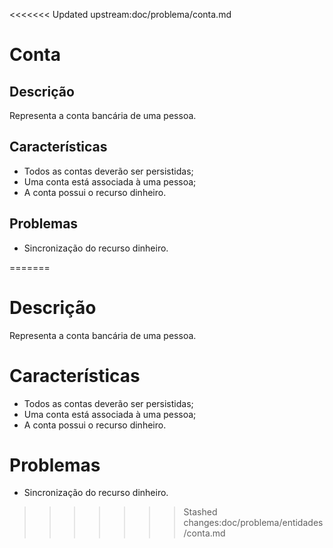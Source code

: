 <<<<<<< Updated upstream:doc/problema/conta.md
# Conta

## Descrição

Representa a conta bancária de uma pessoa.

## Características

* Todos as contas deverão ser persistidas;
* Uma conta está associada à uma pessoa;
* A conta possui o recurso dinheiro.

## Problemas

* Sincronização do recurso dinheiro.



=======
# Descrição

Representa a conta bancária de uma pessoa.

# Características

* Todos as contas deverão ser persistidas;
* Uma conta está associada à uma pessoa;
* A conta possui o recurso dinheiro.

# Problemas

* Sincronização do recurso dinheiro.



>>>>>>> Stashed changes:doc/problema/entidades/conta.md
